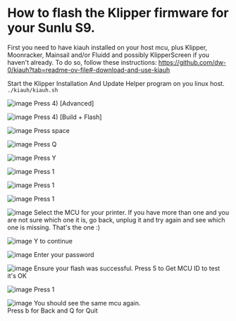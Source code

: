 # How to flash the Klipper firmware for your Sunlu S9.
First you need to have kiauh installed on your host mcu, plus Klipper, Moonracker, Mainsail and/or Fluidd and possibly KlipperScreen if you haven't already. 
To do so, follow these instructions: https://github.com/dw-0/kiauh?tab=readme-ov-file#-download-and-use-kiauh  

Start the Klipper Installation And Update Helper program on you linux host.
`./kiauh/kiauh.sh`

![image](https://github.com/weeksrw/Sunlu-S9-Plus-with-Dryer-Box-on-Klipper/assets/166277940/36095f14-3583-40b0-94e5-22f5b271bd48)
Press 4) [Advanced]

![image](https://github.com/weeksrw/Sunlu-S9-Plus-with-Dryer-Box-on-Klipper/assets/166277940/6fcbc512-3082-45d1-a56c-735df19f746d)
Press 4) [Build + Flash] 

![image](https://github.com/weeksrw/Sunlu-S9-Plus-with-Dryer-Box-on-Klipper/assets/166277940/de5c6de4-3e86-43ad-aafd-c766c0b2ba1a)
Press space

![image](https://github.com/weeksrw/Sunlu-S9-Plus-with-Dryer-Box-on-Klipper/assets/166277940/26cd4cf6-23af-4d2b-aa10-05739593959e)
Press Q

![image](https://github.com/weeksrw/Sunlu-S9-Plus-with-Dryer-Box-on-Klipper/assets/166277940/d5aa2cf4-8d40-44ce-b447-ede107816b1b)
Press Y

![image](https://github.com/weeksrw/Sunlu-S9-Plus-with-Dryer-Box-on-Klipper/assets/166277940/6dce55b2-0eb9-48d0-a2d2-70a763881de5)
Press 1

![image](https://github.com/weeksrw/Sunlu-S9-Plus-with-Dryer-Box-on-Klipper/assets/166277940/ff7e8123-2288-4d82-bb1c-a537eb5dd432)
Press 1

![image](https://github.com/weeksrw/Sunlu-S9-Plus-with-Dryer-Box-on-Klipper/assets/166277940/c1e9d760-bbc5-4072-897b-26ad301575fa)
Press 1

![image](https://github.com/weeksrw/Sunlu-S9-Plus-with-Dryer-Box-on-Klipper/assets/166277940/40bd3069-b0ea-437d-b65f-467f2f35b541)
Select the MCU for your printer.  If you have more than one and you are not sure which one it is, go back, unplug it and try again and see which one is missing.  That's the one :)

![image](https://github.com/weeksrw/Sunlu-S9-Plus-with-Dryer-Box-on-Klipper/assets/166277940/1ccf7667-443b-4b88-8340-6632f27748ac)
Y to continue

![image](https://github.com/weeksrw/Sunlu-S9-Plus-with-Dryer-Box-on-Klipper/assets/166277940/2d1d14b1-abee-4e9c-9e80-2c02ecb50414)
Enter your password

![image](https://github.com/weeksrw/Sunlu-S9-Plus-with-Dryer-Box-on-Klipper/assets/166277940/0aad4691-008d-48cd-ab27-2b5b117a3bd4)
Ensure your flash was successful.  Press 5 to Get MCU ID to test it's OK

![image](https://github.com/weeksrw/Sunlu-S9-Plus-with-Dryer-Box-on-Klipper/assets/166277940/ce627164-9051-47c2-91c0-3768bbaaccf3)
Press 1

![image](https://github.com/weeksrw/Sunlu-S9-Plus-with-Dryer-Box-on-Klipper/assets/166277940/71f29e98-6086-4f3b-8264-f8f39be720c9)
You should see the same mcu again.  
Press b for Back and Q for Quit
